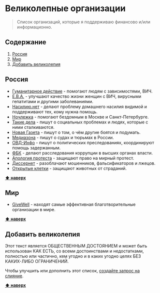 # Великолепные организации

> Список организаций, которые я поддерживаю финансово и/или информационно.

## Содержание

1. [Россия](#Россия)
1. [Мир](#Мир)
1. [Добавить великолепия](#Добавить-великолепия)

## Россия

* [Гуманитарное действие](https://haf-spb.org) - помогают людям с зависимостями, ВИЧ.
* [Е.В.А.](https://evanetwork.ru/) - улучшают качество жизни женщин с ВИЧ, вирусными гепатитами и другими заболеваниями.
* [Насилию.нет](https://nasiliu.net) - делают проблему домашнего насилия видимой и поддерживают тех, кому нужна помощь.
* [Ночлежка](https://homeless.ru/) - помогают бездомным в Москве и Санкт-Петербурге.
* [Такие дела](https://takiedela.ru) - пишут о социальных проблемах и людях, которые с ними сталкиваются.
* [Новая Газета](https://novayagazeta.ru) - пишут о том, о чём другие боятся и подумать.
* [Медиазона](https://zona.media) - пишут о судах и тюрьмах в России.
* [ОВД-Инфо](https://ovdinfo.org/) - пишут о политическиx преследованиях, координируют помощь задержанным.
* [ФБК](https://fbk.info) - делают расследования коррупции в высших органах власти.
* [Апология протеста](https://apologia.pro/) - защищают право на мирный протест. 
* [Диссернет](https://www.dissernet.org) - разоблачают мошенников, фальсификаторов и лжецов.
* [Открытые клетки](https://opencages.ru/) - защищают животных от страданий.

**[⬆ наверх](#содержание)**

## Мир

* [GiveWell](https://www.givewell.org/) - находят самые эффективная благотворительные организации в мире.

**[⬆ наверх](#содержание)**


## Добавить великолепия

Этот текст является ОБЩЕСТВЕННЫМ ДОСТОЯНИЕМ и может быть использован КАК ЕСТЬ, со всеми достоинствами и недостатками, полностью или частично, кем угодно и в каких угодно целях БЕЗ КАКИХ-ЛИБО ОГРАНИЧЕНИЙ.

Чтобы улучшить или дополнить этот список, [создайте запрос на слияние](https://git-scm.com/book/ru/v2/GitHub-Внесение-собственного-вклада-в-проекты).

**[⬆ наверх](#содержание)**
